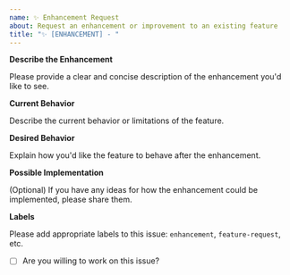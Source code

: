 ```yaml
---
name: ✨ Enhancement Request
about: Request an enhancement or improvement to an existing feature
title: "✨ [ENHANCEMENT] - "
---
```


**Describe the Enhancement**

Please provide a clear and concise description of the enhancement you'd like to see.

**Current Behavior**

Describe the current behavior or limitations of the feature.

**Desired Behavior**

Explain how you'd like the feature to behave after the enhancement.

**Possible Implementation**

(Optional) If you have any ideas for how the enhancement could be implemented, please share them.

**Labels**

Please add appropriate labels to this issue: `enhancement`, `feature-request`, etc.

* [ ] Are you willing to work on this issue?
